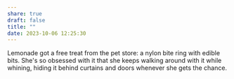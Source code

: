 ```yaml
---
share: true
draft: false
title: ""
date: 2023-10-06 12:25:30
---
```


Lemonade got a free treat from the pet store: a nylon bite ring with edible bits. She's so obsessed with it that she keeps walking around with it while whining, hiding it behind curtains and doors whenever she gets the chance.